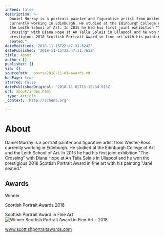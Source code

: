 ```yaml
---
inFeed: false
description: >-
  Daniel Murray is a portrait painter and figurative artist from Wester-Ross
  currently working in Edinburgh. He studied at the Edinburgh College of Art and
  the Leith School of Art. In 2015 he had his first joint exhibition "The
  Crossing" with Diana Hope at An Talla Solais in Ullapool and he won the
  prestigious 2018 Scottish Portrait Award in fine art with his painting "Jané
  seated."
dateModified: '2018-11-15T22:47:31.624Z'
datePublished: '2018-11-15T22:47:31.761Z'
title: About
author: []
publisher: {}
via: {}
sourcePath: _posts/2018-11-01-awards.md
hasPage: true
starred: false
datePublishedOriginal: '2018-11-02T15:15:34.915Z'
url: about/index.html
_type: Article
_context: 'http://schema.org'

---
```

# About

Daniel Murray is a portrait painter and figurative artist from Wester-Ross currently working in Edinburgh. He studied at the Edinburgh College of Art and the Leith School of Art. In 2015 he had his first joint exhibition "The Crossing" with Diana Hope at An Talla Solais in Ullapool and he won the prestigious 2018 Scottish Portrait Award in fine art with his painting "Jané seated."

## Awards

Winner

Scottish Portrait Awards 2018

Scottish Portrait Award in Fine Art
![Winner Scottish Portrait Award in Fine Art - 2018](https://the-grid-user-content.s3-us-west-2.amazonaws.com/a4735d84-a0d7-40ee-9f5e-032497503b85.jpg)

www.scottishportraitawards.com
